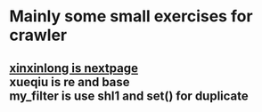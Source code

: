 Mainly some small exercises for crawler
======================
[xinxinlong is nextpage ](https://github.com/onlysmei/xinxinlang/blob/master/main)</br>
xueqiu is re and base</br>
my_filter is use shl1 and set() for duplicate </br>
--------------------------

